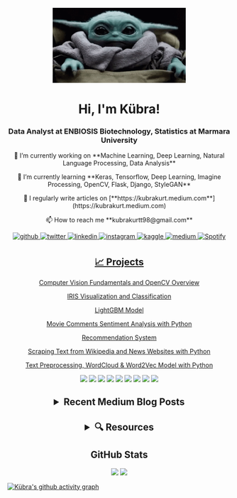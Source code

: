 <p align="center">
<img src="https://github.com/hargun79/hargun79/blob/master/Assets/hi.gif" width="300">
</p>

<h1 align="center"> Hi, I'm Kübra! </h1>

<h3 align="center"> Data Analyst at ENBIOSIS Biotechnology, Statistics at Marmara University </h3>

<p align="center">🔭 I’m currently working on **Machine Learning, Deep Learning, Natural Language Processing, Data Analysis**</p>
<p align="center">🌱 I’m currently learning **Keras, Tensorflow, Deep Learning, Imagine Processing, OpenCV, Flask, Django, StyleGAN**</p>
<p align="center">📝 I regularly write articles on [**https://kubrakurt.medium.com**](https://kubrakurt.medium.com)</p>
<p align="center">📫 How to reach me **kubrakurtt98@gmail.com**</p>

<div align="center">
   
   <a href="https://github.com/kubrakurt" target="_blank">
      <img src=https://img.shields.io/badge/github-%2324292e.svg?&style=for-the-badge&logo=github&logoColor=white alt=github style="margin-bottom: 5px;" />
   </a>
   <a href="https://twitter.com/kubrakurtk" target="_blank">
      <img src=https://img.shields.io/badge/twitter-%2300acee.svg?&style=for-the-badge&logo=twitter&logoColor=white alt=twitter style="margin-bottom: 5px;" />
   </a>
   <a href="https://linkedin.com/in/kubrakurtk" target="_blank">
      <img src=https://img.shields.io/badge/linkedin-%231E77B5.svg?&style=for-the-badge&logo=linkedin&logoColor=white alt=linkedin style="margin-bottom: 5px;" />
   </a>
   <a href="https://instagram.com/kubrakurtk" target="_blank">
      <img src=https://img.shields.io/badge/instagram-%23000000.svg?&style=for-the-badge&logo=instagram&logoColor=white alt=instagram style="margin-bottom: 5px;" />
   </a>
   <a href="https://www.kaggle.com/kubrakurt" target="_blank">
      <img src=https://img.shields.io/badge/kaggle-%2344BAE8.svg?&style=for-the-badge&logo=kaggle&logoColor=white alt=kaggle style="margin-bottom: 5px;" />
   </a>
   <a href="https://kubrakurt.medium.com" target="_blank">
      <img src=https://img.shields.io/badge/medium-%23292929.svg?&style=for-the-badge&logo=medium&logoColor=white alt=medium style="margin-bottom: 5px;" />
   </a>  
   <a href="https://open.spotify.com/user/kubrakurtk?si=22f4465065de4c36">
      <img src="https://img.shields.io/badge/Spotify-1ED760?&style=for-the-badge&logo=spotify&logoColor=white" alt=Spotify style="margin-bottom: 5px;" />
   
</div>

<h2 align="center">📈 Projects</h2>

<p align="center"> <a href="https://github.com/kubrakurt/cosine_similarity">Computer Vision Fundamentals and OpenCV Overview</a></p>
<p align="center"> <a href="https://github.com/kubrakurt/iris_visualization_and_classification">IRIS Visualization and Classification</a></p>
<p align="center"> <a href="https://github.com/kubrakurt/lightgbm_model">LightGBM Model</a></p>
<p align="center"> <a href="https://github.com/kubrakurt/turkish_movie_sentiment_analysis">Movie Comments Sentiment Analysis with Python</a></p>
<p align="center"> <a href="https://github.com/kubrakurt/recommendation_systems">Recommendation System</a></p>
<p align="center"> <a href="https://github.com/kubrakurt/python_text_scraping">Scraping Text from Wikipedia and News Websites with Python</a></p>
<p align="center"> <a href="https://github.com/kubrakurt/word2vec_model">Text Preprocessing, WordCloud & Word2Vec Model with Python</a></p>

<p align="center">
   
   <img src="https://i.giphy.com/media/LMt9638dO8dftAjtco/200.webp"   width="30">
   <img src="https://i.giphy.com/media/IdyAQJVN2kVPNUrojM/200.webp" width="30">
   <img src="https://media.giphy.com/media/KzJkzjggfGN5Py6nkT/source.gif" width="30">
   <img src="https://media.giphy.com/media/SU2ic3wTfuC6JhD1lA/giphy.gif" width="30">
   <img src="https://media.giphy.com/media/kH1DBkPNyZPOk0BxrM/giphy.gif" width="70">
   <img src="https://media.giphy.com/media/gjrOAylhpZm3dLnO5J/source.gif" width="60">
   <img src="https://media.giphy.com/media/U4MJ0KpWxlHBJrQH5g/giphy.gif" width="50">
   <img src="https://media.giphy.com/media/H7f5ZGjvKXBaLbBigO/source.gif" width="70">
   <img src="https://media.giphy.com/media/SsCYf6DRFJrOpP0IoM/giphy.gif" width="60">
   
</p>

<h2 align="center"><details><summary>Recent Medium Blog Posts</summary>
   
   <p align="center">
      <a href="https://medium.com/deeplab-tech/kosinüs-benzerlik-algoritması-ve-kitap-önerileri-5123cf7c54c1">Kosinüs Benzerlik Algoritması ve Kitap Önerisi Uygulaması</a>
   </p>
   <p align="center"> 
      <a href="https://medium.com/kaveai/matematiği-ve-python-uygulamasıyla-lightgbm-hafif-gradyan-artırma-makinesi-18d2f12e7870">Matematiği ve Python Uygulamasıyla LightGBM</a>    </p>
   <p align="center">
      <a href="https://medium.com/deeplab-tech/python-ile-film-yorumlarının-duygu-analizi-250870ee175c">Python ile Film Yorumlarının Duygu Analizi</a>
   </p>
   <p align="center">
      <a href="https://medium.com/deeplab-tech/python-ile-metin-ön-i̇şleme-wordcloud-word2vec-model-87b3e84abdfd">Python ile Metin Ön İşleme, WordCloud & Word2Vec Model</a>
   </p>
   <p align="center">
      <a href="https://medium.com/deeplab-tech/python-ile-vikipedi-haber-sitelerinden-metin-kazıma-7a64f2e0e3a2">Python ile Vikipedi & Haber Sitelerinden Metin Kazıma</a>
   </p>
   <p align="center">
      <a href="https://medium.com/kaveai/öneri-sistemleri-recommendation-systems-9c4d981d1750">Python ile Öneri Sistemleri</a>
   </p>

</details></h2>

<h2 align="center"><details><summary>🔍 Resources</summary>
   
<p align="center"> <a href="https://github.com/kubrakurt/data_analysis_resources">Data Analysis</a></p>
<p align="center"> <a href="https://github.com/kubrakurt/data_visualization_resources">Data Visualization</a></p>
<p align="center"> <a href="https://github.com/kubrakurt/machine_learning_resources">Machine Learning</a></p>
<p align="center"> <a href="https://github.com/kubrakurt/natural_language_processing_resources">Natural Language Processing</a></p>

</details></h2>

<h2 align="center">GitHub Stats</h2>

<p align="center">
   <img width="48%" src="https://github-readme-stats.vercel.app/api?username=kubrakurt&show_icons=true&theme=tokyonight" />
   <img width="48%" src="https://github-readme-streak-stats.herokuapp.com/?user=kubrakurt&theme=tokyonight" />
   
   [![Kübra's github activity graph](https://activity-graph.herokuapp.com/graph?username=kubrakurt&theme=react-dark)](https://git.io/kubrakurt)
</p>
